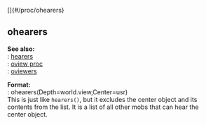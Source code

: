 []{#/proc/ohearers}    
## ohearers    
**See also:**    
:   [hearers](/ref/proc/hearers)    
:   [oview proc](/ref/proc/oview)    
:   [oviewers](/ref/proc/oviewers)    
<!-- -->    
**Format:**    
:   ohearers(Depth=world.view,Center=usr)    
This is just like `hearers()`, but it excludes the center object and its    
contents from the list. It is a list of all other mobs that can hear the    
center object.  